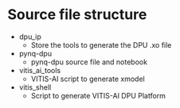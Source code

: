 # Source file structure
* dpu_ip
    * Store the tools to generate the DPU .xo file
* pynq-dpu
    * pynq-dpu source file and notebook
* vitis_ai_tools
    * VITIS-AI script to generate xmodel
* vitis_shell
    * Script to generate VITIS-AI DPU Platform